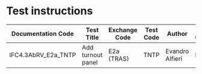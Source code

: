 # Test instructions

| Documentation Code   | Test Title                    | Exchange Code | Test Code | Author          | Data Owner | Version | Date       |
|----------------------|-------------------------------|---------------|-----------| ----------------|------------|---------|------------|
| IFC4.3AbRV_E2a_TNTP  | Add turnout panel             | E2a (TRAS)    | TNTP      | Evandro Alfieri | RFI        | 1.0     | DD.MM.YYYY |